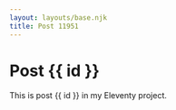 ```yaml
---
layout: layouts/base.njk
title: Post 11951
---
```


# Post {{ id }}

This is post {{ id }} in my Eleventy project.
